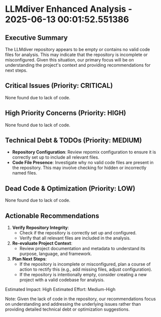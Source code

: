 # LLMdiver Enhanced Analysis - 2025-06-13 00:01:52.551386

## Executive Summary
The LLMdiver repository appears to be empty or contains no valid code files for analysis. This may indicate that the repository is incomplete or misconfigured. Given this situation, our primary focus will be on understanding the project's context and providing recommendations for next steps.

## Critical Issues (Priority: CRITICAL)
None found due to lack of code.

## High Priority Concerns (Priority: HIGH)
None found due to lack of code.

## Technical Debt & TODOs (Priority: MEDIUM)
- **Repository Configuration**: Review repomix configuration to ensure it is correctly set up to include all relevant files.
- **Code File Presence**: Investigate why no valid code files are present in the repository. This may involve checking for hidden or incorrectly named files.

## Dead Code & Optimization (Priority: LOW)
None found due to lack of code.

## Actionable Recommendations
1. **Verify Repository Integrity**:
	* Check if the repository is correctly set up and configured.
	* Verify that all relevant files are included in the analysis.
2. **Re-evaluate Project Context**:
	* Review project documentation and metadata to understand its purpose, language, and framework.
3. **Plan Next Steps**:
	* If the repository is incomplete or misconfigured, plan a course of action to rectify this (e.g., add missing files, adjust configuration).
	* If the repository is intentionally empty, consider creating a new project with a valid codebase for analysis.

Estimated Impact: High
Estimated Effort: Medium-High

Note: Given the lack of code in the repository, our recommendations focus on understanding and addressing the underlying issues rather than providing detailed technical debt or optimization suggestions.